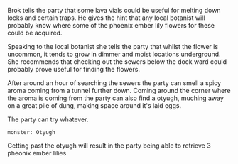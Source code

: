 Brok tells the party that some lava vials could be useful for melting down locks and certain traps. He gives the hint that any local botanist will probably know where some of the phoenix ember lily flowers for these could be acquired.

Speaking to the local botanist she tells the party that whilst the flower is uncommon, it tends to grow in dimmer and moist locations underground. She recommends that checking out the sewers below the dock ward could probably prove useful for finding the flowers. 

After around an hour of searching the sewers the party can smell a spicy aroma coming from a tunnel further down. Coming around the corner where the aroma is coming from the party can also find a otyugh, muching away on a great pile of dung, making space around it's laid eggs. 

The party can try whatever.

```statblock
monster: Otyugh 
```

Getting past the otyugh will result in the party being able to retrieve 3 pheonix ember lilies